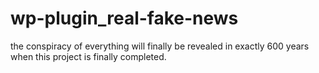 # wp-plugin_real-fake-news
the conspiracy of everything will finally be revealed in exactly 600 years when this project is finally completed.
